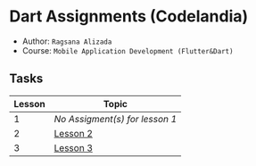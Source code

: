 # Dart Assignments (Codelandia)

- Author: `Ragsana Alizada`
- Course: `Mobile Application Development (Flutter&Dart)`

## Tasks

| Lesson | Topic                                             |
|  ----  | ------------------------------------------------- |
|   1    | *No Assigment(s) for lesson 1*                    |
|   2    | [Lesson 2](lesson_two_tasks/README.md)          |
|   3    | [Lesson 3](lesson_three_tasks/README.md)        |
